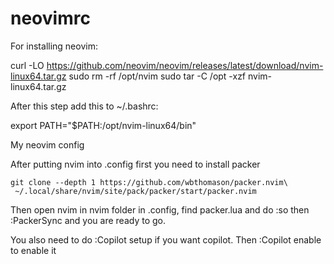# neovimrc
For installing neovim:

curl -LO https://github.com/neovim/neovim/releases/latest/download/nvim-linux64.tar.gz
sudo rm -rf /opt/nvim
sudo tar -C /opt -xzf nvim-linux64.tar.gz



After this step add this to ~/.bashrc:

export PATH="$PATH:/opt/nvim-linux64/bin"






My neovim config








After putting nvim into .config first you need to install packer

```
git clone --depth 1 https://github.com/wbthomason/packer.nvim\
 ~/.local/share/nvim/site/pack/packer/start/packer.nvim
```

Then open nvim in nvim folder in .config, find packer.lua and do :so
then :PackerSync and you are ready to go.

You also need to do :Copilot setup if you want copilot. 
Then :Copilot enable to enable it
